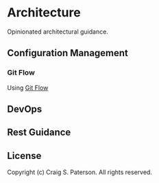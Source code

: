 # Architecture

Opinionated architectural guidance.

## Configuration Management

### Git Flow

Using [Git Flow](/docs/git-flow.md)

## DevOps

## Rest Guidance

## License

Copyright (c) Craig S. Paterson. All rights reserved.
